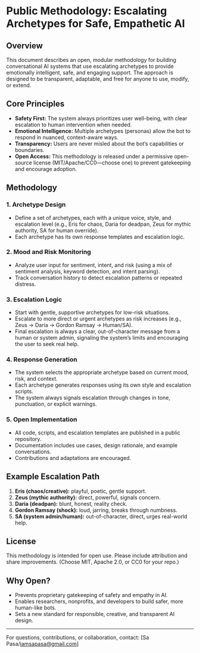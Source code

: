 # Public Methodology: Escalating Archetypes for Safe, Empathetic AI

## Overview
This document describes an open, modular methodology for building conversational AI systems that use escalating archetypes to provide emotionally intelligent, safe, and engaging support. The approach is designed to be transparent, adaptable, and free for anyone to use, modify, or extend.

## Core Principles
- **Safety First:** The system always prioritizes user well-being, with clear escalation to human intervention when needed.
- **Emotional Intelligence:** Multiple archetypes (personas) allow the bot to respond in nuanced, context-aware ways.
- **Transparency:** Users are never misled about the bot’s capabilities or boundaries.
- **Open Access:** This methodology is released under a permissive open-source license (MIT/Apache/CC0—choose one) to prevent gatekeeping and encourage adoption.

## Methodology

### 1. Archetype Design
- Define a set of archetypes, each with a unique voice, style, and escalation level (e.g., Eris for chaos, Daria for deadpan, Zeus for mythic authority, SA for human override).
- Each archetype has its own response templates and escalation logic.

### 2. Mood and Risk Monitoring
- Analyze user input for sentiment, intent, and risk (using a mix of sentiment analysis, keyword detection, and intent parsing).
- Track conversation history to detect escalation patterns or repeated distress.

### 3. Escalation Logic
- Start with gentle, supportive archetypes for low-risk situations.
- Escalate to more direct or urgent archetypes as risk increases (e.g., Zeus → Daria → Gordon Ramsay → Human/SA).
- Final escalation is always a clear, out-of-character message from a human or system admin, signaling the system’s limits and encouraging the user to seek real help.

### 4. Response Generation
- The system selects the appropriate archetype based on current mood, risk, and context.
- Each archetype generates responses using its own style and escalation scripts.
- The system always signals escalation through changes in tone, punctuation, or explicit warnings.

### 5. Open Implementation
- All code, scripts, and escalation templates are published in a public repository.
- Documentation includes use cases, design rationale, and example conversations.
- Contributions and adaptations are encouraged.

## Example Escalation Path
1. **Eris (chaos/creative):** playful, poetic, gentle support.
2. **Zeus (mythic authority):** direct, powerful, signals concern.
3. **Daria (deadpan):** blunt, honest, reality check.
4. **Gordon Ramsay (shock):** loud, jarring, breaks through numbness.
5. **SA (system admin/human):** out-of-character, direct, urges real-world help.

## License
This methodology is intended for open use. Please include attribution and share improvements. (Choose MIT, Apache 2.0, or CC0 for your repo.)

## Why Open?
- Prevents proprietary gatekeeping of safety and empathy in AI.
- Enables researchers, nonprofits, and developers to build safer, more human-like bots.
- Sets a new standard for responsible, creative, and transparent AI design.

---

For questions, contributions, or collaboration, contact: [Sa Pasa/iamsapasa@gmail.com]
